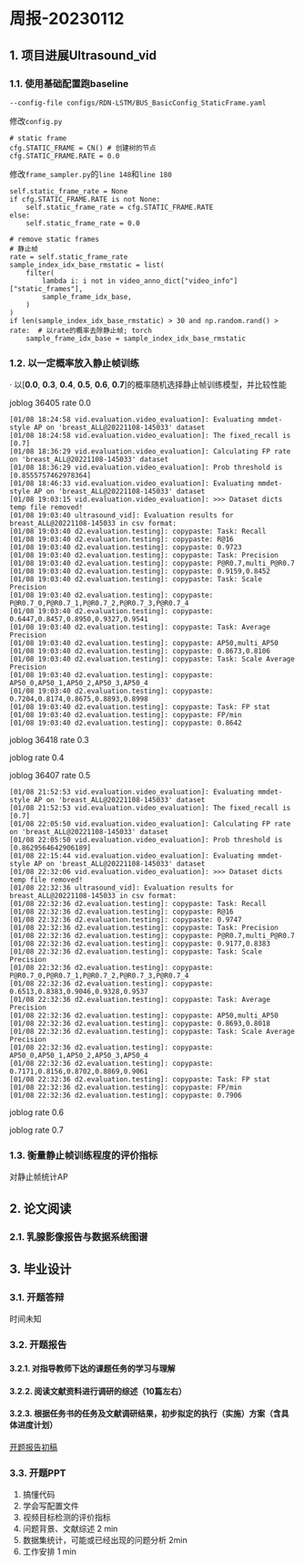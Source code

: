 # 周报-20230112

## 1. 项目进展Ultrasound_vid
### 1.1. 使用基础配置跑baseline
```
--config-file configs/RDN-LSTM/BUS_BasicConfig_StaticFrame.yaml
```
修改``config.py``
```
# static frame
cfg.STATIC_FRAME = CN() # 创建树的节点
cfg.STATIC_FRAME.RATE = 0.0
```

修改``frame_sampler.py``的``line 148``和``line 180``
```
self.static_frame_rate = None
if cfg.STATIC_FRAME.RATE is not None:
    self.static_frame_rate = cfg.STATIC_FRAME.RATE
else:
    self.static_frame_rate = 0.0

```
```
# remove static frames
# 静止帧
rate = self.static_frame_rate
sample_index_idx_base_rmstatic = list(
    filter(
        lambda i: i not in video_anno_dict["video_info"]["static_frames"],
        sample_frame_idx_base,
    )
)
if len(sample_index_idx_base_rmstatic) > 30 and np.random.rand() > rate:  # 以rate的概率去除静止帧; torch
    sample_frame_idx_base = sample_index_idx_base_rmstatic
```

### 1.2. 以一定概率放入静止帧训练

· 以[**0.0**, **0.3**, **0.4**, **0.5**, **0.6**, **0.7**]的概率随机选择静止帧训练模型，并比较性能

joblog 36405 rate 0.0
```
[01/08 18:24:58 vid.evaluation.video_evaluation]: Evaluating mmdet-style AP on 'breast_ALL@20221108-145033' dataset
[01/08 18:24:58 vid.evaluation.video_evaluation]: The fixed_recall is [0.7]
[01/08 18:36:29 vid.evaluation.video_evaluation]: Calculating FP rate on 'breast_ALL@20221108-145033' dataset
[01/08 18:36:29 vid.evaluation.video_evaluation]: Prob threshold is [0.8555757462978364]
[01/08 18:46:33 vid.evaluation.video_evaluation]: Evaluating mmdet-style AP on 'breast_ALL@20221108-145033' dataset
[01/08 19:03:15 vid.evaluation.video_evaluation]: >>> Dataset dicts temp file removed!
[01/08 19:03:40 ultrasound_vid]: Evaluation results for breast_ALL@20221108-145033 in csv format:
[01/08 19:03:40 d2.evaluation.testing]: copypaste: Task: Recall
[01/08 19:03:40 d2.evaluation.testing]: copypaste: R@16
[01/08 19:03:40 d2.evaluation.testing]: copypaste: 0.9723
[01/08 19:03:40 d2.evaluation.testing]: copypaste: Task: Precision
[01/08 19:03:40 d2.evaluation.testing]: copypaste: P@R0.7,multi_P@R0.7
[01/08 19:03:40 d2.evaluation.testing]: copypaste: 0.9159,0.8452
[01/08 19:03:40 d2.evaluation.testing]: copypaste: Task: Scale Precision
[01/08 19:03:40 d2.evaluation.testing]: copypaste: P@R0.7_0,P@R0.7_1,P@R0.7_2,P@R0.7_3,P@R0.7_4
[01/08 19:03:40 d2.evaluation.testing]: copypaste: 0.6447,0.8457,0.8950,0.9327,0.9541
[01/08 19:03:40 d2.evaluation.testing]: copypaste: Task: Average Precision
[01/08 19:03:40 d2.evaluation.testing]: copypaste: AP50,multi_AP50
[01/08 19:03:40 d2.evaluation.testing]: copypaste: 0.8673,0.8106
[01/08 19:03:40 d2.evaluation.testing]: copypaste: Task: Scale Average Precision
[01/08 19:03:40 d2.evaluation.testing]: copypaste: AP50_0,AP50_1,AP50_2,AP50_3,AP50_4
[01/08 19:03:40 d2.evaluation.testing]: copypaste: 0.7204,0.8174,0.8675,0.8893,0.8998
[01/08 19:03:40 d2.evaluation.testing]: copypaste: Task: FP stat
[01/08 19:03:40 d2.evaluation.testing]: copypaste: FP/min
[01/08 19:03:40 d2.evaluation.testing]: copypaste: 0.8642
```

joblog 36418 rate 0.3

joblog rate 0.4

joblog 36407 rate 0.5
```
[01/08 21:52:53 vid.evaluation.video_evaluation]: Evaluating mmdet-style AP on 'breast_ALL@20221108-145033' dataset
[01/08 21:52:53 vid.evaluation.video_evaluation]: The fixed_recall is [0.7]
[01/08 22:05:50 vid.evaluation.video_evaluation]: Calculating FP rate on 'breast_ALL@20221108-145033' dataset
[01/08 22:05:50 vid.evaluation.video_evaluation]: Prob threshold is [0.8629564642906189]
[01/08 22:15:44 vid.evaluation.video_evaluation]: Evaluating mmdet-style AP on 'breast_ALL@20221108-145033' dataset
[01/08 22:32:06 vid.evaluation.video_evaluation]: >>> Dataset dicts temp file removed!
[01/08 22:32:36 ultrasound_vid]: Evaluation results for breast_ALL@20221108-145033 in csv format:
[01/08 22:32:36 d2.evaluation.testing]: copypaste: Task: Recall
[01/08 22:32:36 d2.evaluation.testing]: copypaste: R@16
[01/08 22:32:36 d2.evaluation.testing]: copypaste: 0.9747
[01/08 22:32:36 d2.evaluation.testing]: copypaste: Task: Precision
[01/08 22:32:36 d2.evaluation.testing]: copypaste: P@R0.7,multi_P@R0.7
[01/08 22:32:36 d2.evaluation.testing]: copypaste: 0.9177,0.8383
[01/08 22:32:36 d2.evaluation.testing]: copypaste: Task: Scale Precision
[01/08 22:32:36 d2.evaluation.testing]: copypaste: P@R0.7_0,P@R0.7_1,P@R0.7_2,P@R0.7_3,P@R0.7_4
[01/08 22:32:36 d2.evaluation.testing]: copypaste: 0.6513,0.8383,0.9046,0.9328,0.9537
[01/08 22:32:36 d2.evaluation.testing]: copypaste: Task: Average Precision
[01/08 22:32:36 d2.evaluation.testing]: copypaste: AP50,multi_AP50
[01/08 22:32:36 d2.evaluation.testing]: copypaste: 0.8693,0.8018
[01/08 22:32:36 d2.evaluation.testing]: copypaste: Task: Scale Average Precision
[01/08 22:32:36 d2.evaluation.testing]: copypaste: AP50_0,AP50_1,AP50_2,AP50_3,AP50_4
[01/08 22:32:36 d2.evaluation.testing]: copypaste: 0.7171,0.8156,0.8702,0.8869,0.9061
[01/08 22:32:36 d2.evaluation.testing]: copypaste: Task: FP stat
[01/08 22:32:36 d2.evaluation.testing]: copypaste: FP/min
[01/08 22:32:36 d2.evaluation.testing]: copypaste: 0.7906
```

joblog rate 0.6

joblog rate 0.7

### 1.3. 衡量静止帧训练程度的评价指标

对静止帧统计AP

## 2. 论文阅读
### 2.1. 乳腺影像报告与数据系统图谱


## 3. 毕业设计

### 3.1. 开题答辩
时间未知

### 3.2. 开题报告
#### 3.2.1. 对指导教师下达的课题任务的学习与理解
#### 3.2.2. 阅读文献资料进行调研的综述（10篇左右）
#### 3.2.3. 根据任务书的任务及文献调研结果，初步拟定的执行（实施）方案（含具体进度计划）
[开题报告初稿](https://github.com/xjtulyc/weekly-summary-2023/blob/main/20230112/file/%E5%BC%80%E9%A2%98%E6%8A%A5%E5%91%8A.pdf)

### 3.3. 开题PPT
1. 搞懂代码
2. 学会写配置文件
3. 视频目标检测的评价指标
4. 问题背景、文献综述 2 min
5. 数据集统计，可能或已经出现的问题分析 2min
6. 工作安排 1 min